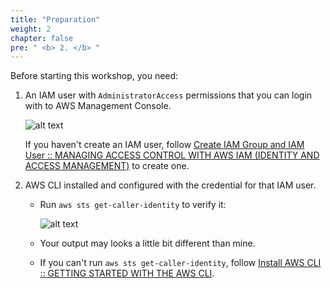 ```yaml
---
title: "Preparation"
weight: 2
chapter: false
pre: " <b> 2. </b> "
---
```


Before starting this workshop, you need:

1. An IAM user with `AdministratorAccess` permissions that you can login with to AWS Management Console.

   ![alt text](/images/workshop-1/IAM-user-login-and-permissions.png)

   If you haven't create an IAM user, follow [Create IAM Group and IAM User :: MANAGING ACCESS CONTROL WITH AWS IAM (IDENTITY AND ACCESS MANAGEMENT)](https://000002.awsstudygroup.com/2-create-admin-user-and-group/) to create one.

1. AWS CLI installed and configured with the credential for that IAM user.

   - Run `aws sts get-caller-identity` to verify it:

     ![alt text](/images/workshop-1/AWS-CLI--verify-credential.png)

   - Your output may looks a little bit different than mine.

   - If you can't run `aws sts get-caller-identity`, follow [Install AWS CLI :: GETTING STARTED WITH THE AWS CLI](https://000011.awsstudygroup.com/3-installcli/).
